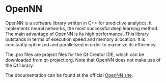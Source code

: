 # OpenNN
OpenNN is a software library written in C++ for predictive analytics. It implements neural networks, the most successful deep learning method. The main advantage of OpenNN is its high performance. This library outstands in terms of execution speed and memory allocation. It is constantly optimized and parallelized in order to maximize its efficiency. 

The .pro files are project files for the Qt Creator IDE, which can be downloaded from qt-project.org. Note that OpenNN does not make use of the Qt library. 

The documentation can be found at the official [OpenNN site](http://opennn.net).




